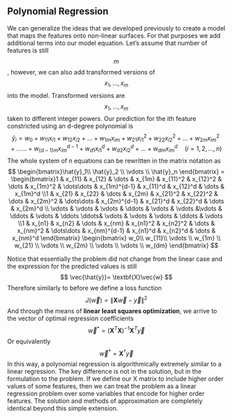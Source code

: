## Polynomial Regression

We can generalize the ideas that we developed previously to create a model that maps the features onto non-linear surfaces. For that purposes we add additional terms into our model equation. Let’s assume that number of features is still $$m$$, however, we can also add transformed versions of $$x_1,\dots,x_m$$ into the model. Transformed versions are $$x_1,\dots,x_m$$ taken to different integer powers. Our prediction for the ith feature constricted using an d-degree polynomial is
$$
\hat{y}_i = w_0 + w_{11}x_{i1} + w_{12} x_{i2} + \hdots +w_{1m}x_{im}+ w_{21}x_{i1}^2 + w_{22}x_{i2}^2 +\hdots+w_{2m}x_{im}^2+\dots\hdots +w_{(d-1)m}x_{im}^{d-1}+w_{d1}x_{i1}^d+w_{d2}x_{i2}^d+\hdots+w_{dm}x_{im}^d \quad (i=1,2,...,n) 
$$
The whole system of n equations can be rewritten in the matrix notation as 
$$
\begin{bmatrix}\hat{y}_1\\ \hat{y}_2 \\ \vdots \\ \hat{y}_n \end{bmatrix} = \begin{bmatrix}1 & x_{11} & x_{12} & \dots & x_{1m} & x_{11}^2 & x_{12}^2 & \dots & x_{1m}^2 & \dots\dots & x_{1m}^{d-1} & x_{11}^d & x_{12}^d & \dots & x_{1m}^d \\1 & x_{21} & x_{22} & \dots & x_{2m} & x_{21}^2 & x_{22}^2 & \dots & x_{2m}^2 & \dots\dots & x_{2m}^{d-1} & x_{21}^d & x_{22}^d & \dots & x_{2m}^d \\ \vdots & \vdots & \vdots & \ddots & \vdots & \vdots &\vdots & \ddots & \vdots & \ddots \ddots& \vdots & \vdots & \vdots & \ddots & \vdots \\1 & x_{n1} & x_{n2} & \dots & x_{nm} & x_{n1}^2 & x_{n2}^2 & \dots & x_{nm}^2 & \dots\dots & x_{nm}^{d-1} & x_{n1}^d & x_{n2}^d & \dots & x_{nm}^d \end{bmatrix} \begin{bmatrix} w_0\\ w_{11}\\ \vdots \\ w_{1m} \\ w_{21} \\ \vdots \\ w_{2m} \\ \vdots \\ \vdots \\ w_{dm} \end{bmatrix} 
$$

Notice that essentially the problem did not change from the linear case and the expression for the predicted values is still
$$
\vec{\hat{y}}= \textbf{X}\vec{w}
$$
Therefore similarly to before we define a loss function 
$$
J(\vec{w})=\left \| \textbf{X}\vec{w}-\vec{y} \right \|^2
$$
And through the means of **linear least squares optimization**, we arrive to the vector of optimal regression coefficients
$$
\vec{w}^*=(\textbf{X}^T\textbf{X})^{-1}\textbf{X}^T\vec{y} 
$$
Or equivalently
$$
\vec{w}^*=\textbf{X}^{\dagger}\vec{y}
$$
In this way, a polynomial regression is algorithmically extremely similar to a linear regression. The key difference is not in the solution, but in the formulation to the problem. If we define our X matrix to include higher order values of some features, then we can treat the problem as a linear regression problem over some variables that encode for higher order features. The solution and methods of approximation are completely identical beyond this simple extension.
